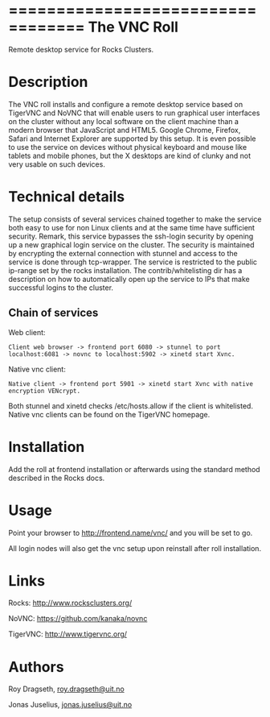 ==================================
The VNC Roll
==================================

Remote desktop service for Rocks Clusters.


Description
===========
The VNC roll installs and configure a remote desktop service based on TigerVNC and
NoVNC that will enable users to run graphical user interfaces on the cluster
without any local software on the client machine than a modern browser that
JavaScript and HTML5.  Google Chrome, Firefox, Safari and Internet Explorer are
supported by this setup.  It is even possible to use the service on devices
without physical keyboard and mouse like tablets and mobile phones, but the 
X desktops are kind of clunky and not very usable on such devices.

Technical details
=================

The setup consists of several services chained together to make the service both
easy to use for non Linux clients and at the same time have sufficient security.
Remark, this service bypasses the ssh-login security by opening up a new graphical login
service on the cluster.  The security is maintained by encrypting the external connection
with stunnel and access to the service is done through tcp-wrapper.  The service is
restricted to the public ip-range set by the rocks installation. The contrib/whitelisting dir
has a description on how to automatically open up the service to IPs that make successful logins
to the cluster.

Chain of services
------------------

Web client:

```
Client web browser -> frontend port 6080 -> stunnel to port localhost:6081 -> novnc to localhost:5902 -> xinetd start Xvnc.
```

Native vnc client:

```
Native client -> frontend port 5901 -> xinetd start Xvnc with native encryption VENcrypt.
```

Both stunnel and xinetd checks /etc/hosts.allow if the client is whitelisted.  Native vnc clients can be found on the TigerVNC
homepage.

Installation
============

Add the roll at frontend installation or afterwards using the standard method described in the Rocks docs.

Usage
======

Point your browser to http://frontend.name/vnc/ and you will be set to go.

All login nodes will also get the vnc setup upon reinstall after roll installation.



Links
=======

Rocks:    http://www.rocksclusters.org/

NoVNC:    https://github.com/kanaka/novnc

TigerVNC: http://www.tigervnc.org/

Authors
========

Roy Dragseth, roy.dragseth@uit.no

Jonas Juselius, jonas.juselius@uit.no

